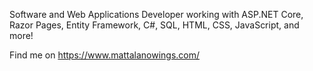 Software and Web Applications Developer working with ASP.NET Core, Razor Pages, Entity Framework, C#, SQL, HTML, CSS, JavaScript, and more! 

Find me on https://www.mattalanowings.com/
